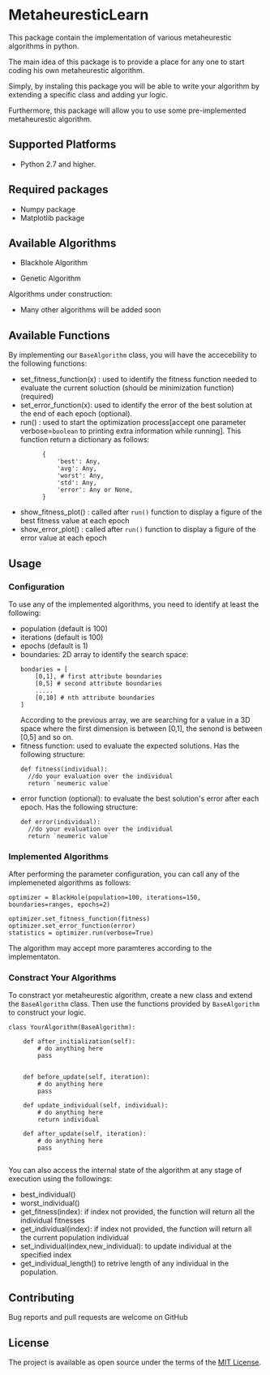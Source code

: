 # MetaheuresticLearn
This package contain the implementation of various metaheurestic algorithms in python.

The main idea of this package is to provide a place for any one to start coding his own metaheurestic algorithm.

Simply, by instaling this package you will be able to write your algorithm by extending a specific class and adding yur logic.

Furthermore, this package will allow you to use some pre-implemented metaheurestic algorithm.


## Supported Platforms

* Python 2.7 and higher. 

## Required packages

* Numpy package
* Matplotlib package

## Available Algorithms

* Blackhole Algorithm

* Genetic Algorithm

Algorithms under construction:
* Many  other algorithms will be added soon


## Available  Functions
By implementing our `BaseAlgorithm` class, you will have the accecebility to the following functions:
* set_fitness_function(x) : used to identify the fitness function needed to evaluate the current soluction (should be minimization function) (required)
* set_error_function(x): used to identify the error of the best solution at the end of each epoch (optional).
* run() : used to start the optimization process[accept one parameter verbose=`boolean` to printing extra information while running]. This function return a dictionary as follows: 
  ```
        {
            'best': Any,
            'avg': Any,
            'worst': Any,
            'std': Any,
            'error': Any or None,
        }
  ``` 
* show_fitness_plot() : called after `run()` function to display a figure of the best fitness value at each epoch
* show_error_plot() : called after `run()` function to display a figure of the error value at each epoch

## Usage
### Configuration
To use any of the implemented algorithms, you need to identify at least the following:
* population (default is 100)
* iterations (default is 100)
* epochs (default is 1)
* boundaries: 2D array to identify the search space:
  ```
  bondaries = [
      [0,1], # first attribute boundaries
      [0,5] # second attribute boundaries
      .....
      [0,10] # nth attribute boundaries
  ]
  ```
  According to the previous array, we are searching for a value in a 3D space where the first dimension is between [0,1], the senond is between [0,5] and so on.
* fitness function: used to evaluate the  expected solutions. Has the following structure:
  ```
  def fitness(individual):
    //do your evaluation over the individual
    return `neumeric value`
  ```
* error function (optional): to evaluate the best solution's error after each epoch.  Has the following structure:
  ```
  def error(individual):
    //do your evaluation over the individual
    return `neumeric value`
  ``` 

### Implemented Algorithms
After performing the parameter configuration, you can call any of the implemeneted algorithms as follows:
```
optimizer = BlackHole(population=100, iterations=150, boundaries=ranges, epochs=2)

optimizer.set_fitness_function(fitness)
optimizer.set_error_function(error)
statistics = optimizer.run(verbose=True)
```
The algorithm may accept more paramteres according to the implementaton.

### Constract Your Algorithms
To constract yor metaheurestic algorithm, create a new class and extend the `BaseAlgorithm` class. Then use the functions provided by `BaseAlgorithm` to construct your logic.
```
class YourAlgorithm(BaseAlgorithm):

    def after_initialization(self):
        # do anything here
        pass


    def before_update(self, iteration):
        # do anything here
        pass

    def update_individual(self, individual):
        # do anything here
        return individual

    def after_update(self, iteration):
        # do anything here
        pass
 
```
You can also access the internal state of the algorithm at any stage of execution using the followings:
* best_individual()
* worst_individual()
* get_fitness(index): if index not provided, the function will return all the individual fitnesses
* get_individual(index): if index not provided, the function will return all the current population individual 
* set_individual(index,new_individual): to update individual at the specified index
* get_individual_length() to retrive length of any individual in the population.



## Contributing

Bug reports and pull requests are welcome on GitHub 

## License

The project is available as open source under the terms of the [MIT License](http://opensource.org/licenses/MIT).
